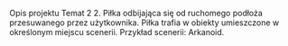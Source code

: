 Opis projektu
Temat 2
2. Piłka odbijająca się od ruchomego podłoża przesuwanego przez użytkownika. Piłka
trafia w obiekty umieszczone w określonym miejscu scenerii. Przykład scenerii:
Arkanoid.

